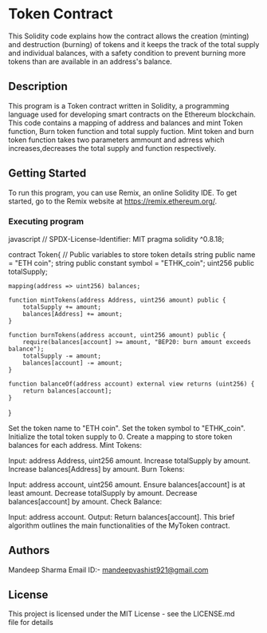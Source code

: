# Token Contract

This Solidity code explains how the contract allows the creation (minting) and destruction (burning) of tokens and it keeps the track of the total supply and individual balances, with a safety condition to prevent burning more tokens than are available in an address's balance.

## Description

This program is a Token contract written in Solidity, a programming language used for developing smart contracts on the Ethereum blockchain. This code contains a mapping of address and balances and mint Token function, Burn token function and total supply fuction. Mint token and burn token function takes two parameters ammount and adrress which increases,decreases the total supply and function respectively.

## Getting Started
To run this program, you can use Remix, an online Solidity IDE. To get started, go to the Remix website at https://remix.ethereum.org/.
### Executing program

javascript
// SPDX-License-Identifier: MIT
pragma solidity ^0.8.18;

contract Token{
// Public variables to store token details
    string public name = "ETH coin";
    string public constant symbol = "ETHK_coin";
    uint256 public totalSupply;

    mapping(address => uint256) balances;

    function mintTokens(address Address, uint256 amount) public {
        totalSupply += amount;
        balances[Address] += amount;
    }

    function burnTokens(address account, uint256 amount) public {
        require(balances[account] >= amount, "BEP20: burn amount exceeds balance");
        totalSupply -= amount;
        balances[account] -= amount;
    }
  
    function balanceOf(address account) external view returns (uint256) {
        return balances[account];
    }
}



Set the token name to "ETH coin". Set the token symbol to "ETHK_coin". Initialize the total token supply to 0. Create a mapping to store token balances for each address. Mint Tokens:

Input: address Address, uint256 amount. Increase totalSupply by amount. Increase balances[Address] by amount. Burn Tokens:

Input: address account, uint256 amount. Ensure balances[account] is at least amount. Decrease totalSupply by amount. Decrease balances[account] by amount. Check Balance:

Input: address account. Output: Return balances[account]. This brief algorithm outlines the main functionalities of the MyToken contract.

## Authors

Mandeep Sharma
Email ID:- mandeepvashist921@gmail.com

## License

This project is licensed under the MIT License - see the LICENSE.md file for details
